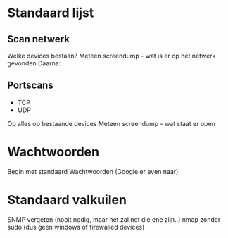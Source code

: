 # Standaard lijst

## Scan netwerk

Welke devices bestaan?
Meteen screendump - wat is er op het netwerk gevonden
Daarna:

## Portscans
- TCP
- UDP

Op alles op bestaande devices 
Meteen screendump - wat staat er open

# Wachtwoorden

Begin met standaard Wachtwoorden
(Google er even naar)

# Standaard valkuilen

SNMP vergeten (nooit nodig, maar het zal net die ene zijn..)
nmap zonder sudo (dus geen windows of firewalled devices)



